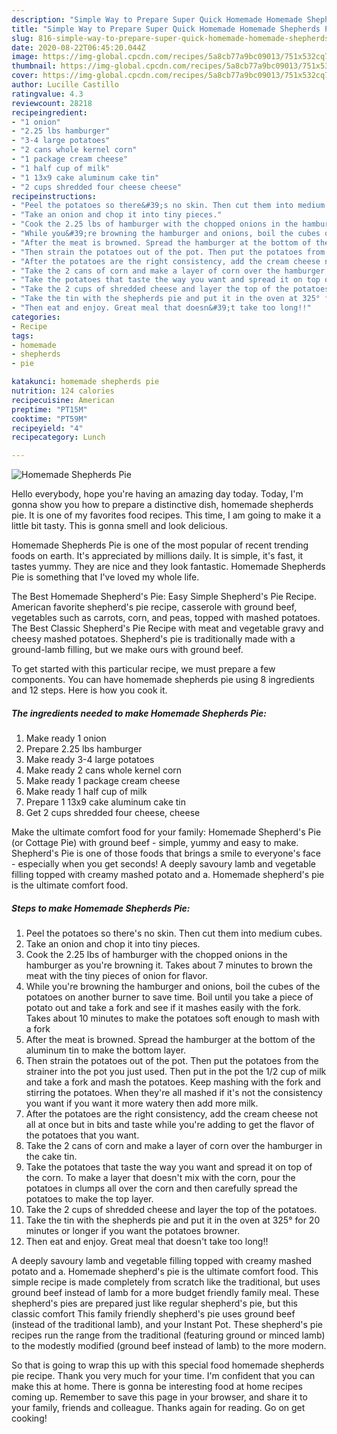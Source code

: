 ```yaml
---
description: "Simple Way to Prepare Super Quick Homemade Homemade Shepherds Pie"
title: "Simple Way to Prepare Super Quick Homemade Homemade Shepherds Pie"
slug: 816-simple-way-to-prepare-super-quick-homemade-homemade-shepherds-pie
date: 2020-08-22T06:45:20.044Z
image: https://img-global.cpcdn.com/recipes/5a8cb77a9bc09013/751x532cq70/homemade-shepherds-pie-recipe-main-photo.jpg
thumbnail: https://img-global.cpcdn.com/recipes/5a8cb77a9bc09013/751x532cq70/homemade-shepherds-pie-recipe-main-photo.jpg
cover: https://img-global.cpcdn.com/recipes/5a8cb77a9bc09013/751x532cq70/homemade-shepherds-pie-recipe-main-photo.jpg
author: Lucille Castillo
ratingvalue: 4.3
reviewcount: 28218
recipeingredient:
- "1 onion"
- "2.25 lbs hamburger"
- "3-4 large potatoes"
- "2 cans whole kernel corn"
- "1 package cream cheese"
- "1 half cup of milk"
- "1 13x9 cake aluminum cake tin"
- "2 cups shredded four cheese cheese"
recipeinstructions:
- "Peel the potatoes so there&#39;s no skin. Then cut them into medium cubes."
- "Take an onion and chop it into tiny pieces."
- "Cook the 2.25 lbs of hamburger with the chopped onions in the hamburger as you&#39;re browning it. Takes about 7 minutes to brown the meat with the tiny pieces of onion for flavor."
- "While you&#39;re browning the hamburger and onions, boil the cubes of the potatoes on another burner to save time. Boil until you take a piece of potato out and take a fork and see if it mashes easily with the fork. Takes about 10 minutes to make the potatoes soft enough to mash with a fork"
- "After the meat is browned. Spread the hamburger at the bottom of the aluminum tin to make the bottom layer."
- "Then strain the potatoes out of the pot. Then put the potatoes from the strainer into the pot you just used. Then put in the pot the 1/2 cup of milk and take a fork and mash the potatoes. Keep mashing with the fork and stirring the potatoes. When they&#39;re all mashed if it&#39;s not the consistency you want if you want it more watery then add more milk."
- "After the potatoes are the right consistency, add the cream cheese not all at once but in bits and taste while you&#39;re adding to get the flavor of the potatoes that you want."
- "Take the 2 cans of corn and make a layer of corn over the hamburger in the cake tin."
- "Take the potatoes that taste the way you want and spread it on top of the corn. To make a layer that doesn&#39;t mix with the corn, pour the potatoes in clumps all over the corn and then carefully spread the potatoes to make the top layer."
- "Take the 2 cups of shredded cheese and layer the top of the potatoes."
- "Take the tin with the shepherds pie and put it in the oven at 325° for 20 minutes or longer if you want the potatoes browner."
- "Then eat and enjoy. Great meal that doesn&#39;t take too long!!"
categories:
- Recipe
tags:
- homemade
- shepherds
- pie

katakunci: homemade shepherds pie 
nutrition: 124 calories
recipecuisine: American
preptime: "PT15M"
cooktime: "PT59M"
recipeyield: "4"
recipecategory: Lunch

---
```



![Homemade Shepherds Pie](https://img-global.cpcdn.com/recipes/5a8cb77a9bc09013/751x532cq70/homemade-shepherds-pie-recipe-main-photo.jpg)

Hello everybody, hope you're having an amazing day today. Today, I'm gonna show you how to prepare a distinctive dish, homemade shepherds pie. It is one of my favorites food recipes. This time, I am going to make it a little bit tasty. This is gonna smell and look delicious.

Homemade Shepherds Pie is one of the most popular of recent trending foods on earth. It's appreciated by millions daily. It is simple, it's fast, it tastes yummy. They are nice and they look fantastic. Homemade Shepherds Pie is something that I've loved my whole life.

The Best Homemade Shepherd&#39;s Pie: Easy Simple Shepherd&#39;s Pie Recipe. American favorite shepherd&#39;s pie recipe, casserole with ground beef, vegetables such as carrots, corn, and peas, topped with mashed potatoes. The Best Classic Shepherd&#39;s Pie Recipe with meat and vegetable gravy and cheesy mashed potatoes. Shepherd&#39;s pie is traditionally made with a ground-lamb filling, but we make ours with ground beef.


To get started with this particular recipe, we must prepare a few components. You can have homemade shepherds pie using 8 ingredients and 12 steps. Here is how you cook it.

<!--inarticleads1-->

##### The ingredients needed to make Homemade Shepherds Pie:

1. Make ready 1 onion
1. Prepare 2.25 lbs hamburger
1. Make ready 3-4 large potatoes
1. Make ready 2 cans whole kernel corn
1. Make ready 1 package cream cheese
1. Make ready 1 half cup of milk
1. Prepare 1 13x9 cake aluminum cake tin
1. Get 2 cups shredded four cheese, cheese


Make the ultimate comfort food for your family: Homemade Shepherd&#39;s Pie (or Cottage Pie) with ground beef - simple, yummy and easy to make. Shepherd&#39;s Pie is one of those foods that brings a smile to everyone&#39;s face - especially when you get seconds! A deeply savoury lamb and vegetable filling topped with creamy mashed potato and a. Homemade shepherd&#39;s pie is the ultimate comfort food. 

<!--inarticleads2-->

##### Steps to make Homemade Shepherds Pie:

1. Peel the potatoes so there&#39;s no skin. Then cut them into medium cubes.
1. Take an onion and chop it into tiny pieces.
1. Cook the 2.25 lbs of hamburger with the chopped onions in the hamburger as you&#39;re browning it. Takes about 7 minutes to brown the meat with the tiny pieces of onion for flavor.
1. While you&#39;re browning the hamburger and onions, boil the cubes of the potatoes on another burner to save time. Boil until you take a piece of potato out and take a fork and see if it mashes easily with the fork. Takes about 10 minutes to make the potatoes soft enough to mash with a fork
1. After the meat is browned. Spread the hamburger at the bottom of the aluminum tin to make the bottom layer.
1. Then strain the potatoes out of the pot. Then put the potatoes from the strainer into the pot you just used. Then put in the pot the 1/2 cup of milk and take a fork and mash the potatoes. Keep mashing with the fork and stirring the potatoes. When they&#39;re all mashed if it&#39;s not the consistency you want if you want it more watery then add more milk.
1. After the potatoes are the right consistency, add the cream cheese not all at once but in bits and taste while you&#39;re adding to get the flavor of the potatoes that you want.
1. Take the 2 cans of corn and make a layer of corn over the hamburger in the cake tin.
1. Take the potatoes that taste the way you want and spread it on top of the corn. To make a layer that doesn&#39;t mix with the corn, pour the potatoes in clumps all over the corn and then carefully spread the potatoes to make the top layer.
1. Take the 2 cups of shredded cheese and layer the top of the potatoes.
1. Take the tin with the shepherds pie and put it in the oven at 325° for 20 minutes or longer if you want the potatoes browner.
1. Then eat and enjoy. Great meal that doesn&#39;t take too long!!


A deeply savoury lamb and vegetable filling topped with creamy mashed potato and a. Homemade shepherd&#39;s pie is the ultimate comfort food. This simple recipe is made completely from scratch like the traditional, but uses ground beef instead of lamb for a more budget friendly family meal. These shepherd&#39;s pies are prepared just like regular shepherd&#39;s pie, but this classic comfort This family friendly shepherd&#39;s pie uses ground beef (instead of the traditional lamb), and your Instant Pot. These shepherd&#39;s pie recipes run the range from the traditional (featuring ground or minced lamb) to the modestly modified (ground beef instead of lamb) to the more modern. 

So that is going to wrap this up with this special food homemade shepherds pie recipe. Thank you very much for your time. I'm confident that you can make this at home. There is gonna be interesting food at home recipes coming up. Remember to save this page in your browser, and share it to your family, friends and colleague. Thanks again for reading. Go on get cooking!
